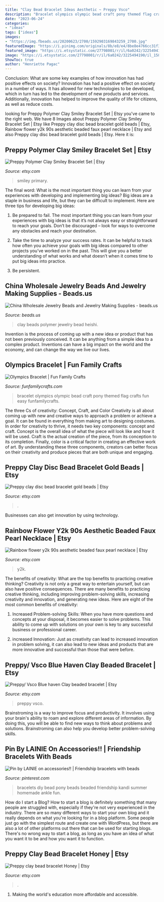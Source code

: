 ```yaml
---
title: "Clay Bead Bracelet Ideas Aesthetic ~ Preppy Vsco"
description: "Bracelet olympics olympic bead craft pony themed flag crafts fun easy funfamilycrafts"
date: "2023-06-24"
categories:
- "ideas"
tags: ["ideas"]
images:
- "https://img.fbeads.us/20200623/2700/1592903169843259_2700.jpg"
featuredImage: "https://i.pinimg.com/originals/8b/e8/e4/8be8e4766cc31f3dee3c3ca5ca869c47.jpg"
featured_image: "https://i.etsystatic.com/27798001/r/il/6a0242/3225494190/il_1588xN.3225494190_c6bd.jpg"
image: "https://i.etsystatic.com/27798001/r/il/6a0242/3225494190/il_1588xN.3225494190_c6bd.jpg"
ShowToc: true
author: "Henriette Pagac"
---
```



Conclusion: What are some key examples of how innovation has had positive effects on society?
Innovation has had a positive effect on society in a number of ways. It has allowed for new technologies to be developed, which in turn has led to the development of new products and services. Additionally, innovation has helped to improve the quality of life for citizens, as well as reduce costs.

	

		
looking for Preppy Polymer Clay Smiley Bracelet Set | Etsy you've came to the right web. We have 8 Images about Preppy Polymer Clay Smiley Bracelet Set | Etsy like Preppy clay disc bead bracelet gold beads | Etsy, Rainbow flower y2k 90s aesthetic beaded faux pearl necklace | Etsy and also Preppy clay disc bead bracelet gold beads | Etsy. Here it is:
		
    
## Preppy Polymer Clay Smiley Bracelet Set | Etsy

<img loading=lazy src="https://i.etsystatic.com/30348337/r/il/685351/3410569638/il_1140xN.3410569638_gd37.jpg" onerror="this.onerror=null;this.src='https://tse1.mm.bing.net/th?id=OIP.pkgBK3OqVae8WBiSMhqgMgHaNK&amp;pid=15.1';" alt="Preppy Polymer Clay Smiley Bracelet Set | Etsy">

_Source: etsy.com_

>smiley primary. 

	

The final word: What is the most important thing you can learn from your experiences with developing and implementing big ideas?
Big ideas are a staple in business and life, but they can be difficult to implement. Here are three tips for developing big ideas:
1. Be prepared to fail. The most important thing you can learn from your experiences with big ideas is that it’s not always easy or straightforward to reach your goals. Don’t be discouraged – look for ways to overcome any obstacles and reach your destination.

2. Take the time to analyze your success rates. It can be helpful to track how often you achieve your goals with big ideas compared to other projects you’ve worked on in the past. This will give you a better understanding of what works and what doesn’t when it comes time to put big ideas into practice.

3. Be persistent.

    
## China Wholesale Jewelry Beads And Jewelry Making Supplies - Beads.us

<img loading=lazy src="https://img.fbeads.us/20200623/2700/1592903169843259_2700.jpg" onerror="this.onerror=null;this.src='https://tse3.mm.bing.net/th?id=OIP.J46a6aL4ctovK53fe-XyLQHaHa&amp;pid=15.1';" alt="China Wholesale Jewelry Beads and Jewelry Making Supplies - beads.us">

_Source: beads.us_

>clay beads polymer jewelry bead heishi. 

	

Invention is the process of coming up with a new idea or product that has not been previously conceived. It can be anything from a simple idea to a complex product. Inventions can have a big impact on the world and the economy, and can change the way we live our lives.

    
## Olympics Bracelet | Fun Family Crafts

<img loading=lazy src="https://funfamilycrafts.com/wp-content/uploads/2016/04/olympics_bracelet.jpg" onerror="this.onerror=null;this.src='https://tse3.mm.bing.net/th?id=OIP.r4h6UUt75-5sXnVIe0lRFQHaFI&amp;pid=15.1';" alt="Olympics Bracelet | Fun Family Crafts">

_Source: funfamilycrafts.com_

>bracelet olympics olympic bead craft pony themed flag crafts fun easy funfamilycrafts. 

	

The three Cs of creativity: Concept, Craft, and Color
Creativity is all about coming up with new and creative ways to approach a problem or achieve a goal. It can be found in everything from making art to designing costumes. In order for creativity to thrive, it needs two key components: concept and craft. Concept is the overall idea of what the piece will look like and how it will be used. Craft is the actual creation of the piece, from its conception to its completion. Finally, color is a critical factor in creating an effective work of art. By understanding these three components, creators can better focus on their creativity and produce pieces that are both unique and engaging.

    
## Preppy Clay Disc Bead Bracelet Gold Beads | Etsy

<img loading=lazy src="https://i.etsystatic.com/31190689/r/il/fc7ffe/3277798699/il_1588xN.3277798699_rr4l.jpg" onerror="this.onerror=null;this.src='https://tse3.mm.bing.net/th?id=OIP.lYGizzSUnac3QR2v3q5ohwHaJ3&amp;pid=15.1';" alt="Preppy clay disc bead bracelet gold beads | Etsy">

_Source: etsy.com_

>. 

	

Businesses can also get innovation by using technology.

    
## Rainbow Flower Y2k 90s Aesthetic Beaded Faux Pearl Necklace | Etsy

<img loading=lazy src="https://i.etsystatic.com/26228838/r/il/46b682/3010266003/il_fullxfull.3010266003_fjst.jpg" onerror="this.onerror=null;this.src='https://tse3.mm.bing.net/th?id=OIP.XxXMhve6o5LVKakwTSqXowHaJ4&amp;pid=15.1';" alt="Rainbow flower y2k 90s aesthetic beaded faux pearl necklace | Etsy">

_Source: etsy.com_

>y2k. 

	

The benefits of creativity: What are the top benefits to practicing creative thinking?
Creativity is not only a great way to entertain yourself, but can also have positive consequences. There are many benefits to practicing creative thinking, including improving problem-solving skills, increasing creativity and innovation, and generating new ideas. Here are eight of the most common benefits of creativity:
1. Increased Problem-solving Skills: When you have more questions and concepts at your disposal, it becomes easier to solve problems. This ability to come up with solutions on your own is key to any successful business or professional career.

2. increased Innovation: Just as creativity can lead to increased innovation in problem solving, it can also lead to new ideas and products that are more innovative and successful than those that were before.

    
## Preppy/ Vsco Blue Haven Clay Beaded Bracelet | Etsy

<img loading=lazy src="https://i.etsystatic.com/27798001/r/il/6a0242/3225494190/il_1588xN.3225494190_c6bd.jpg" onerror="this.onerror=null;this.src='https://tse1.mm.bing.net/th?id=OIP.RTX6ngKahVCPjGuJ8mC9NQHaJ3&amp;pid=15.1';" alt="Preppy/ Vsco Blue haven Clay beaded bracelet | Etsy">

_Source: etsy.com_

>preppy vsco. 

	

Brainstroming is a way to improve focus and productivity. It involves using your brain's ability to roam and explore different areas of information. By doing this, you will be able to find new ways to think about problems and solutions. Brainstroming can also help you develop better problem-solving skills.

    
## Pin By LAINIE On Accessories!! | Friendship Bracelets With Beads

<img loading=lazy src="https://i.pinimg.com/originals/8b/e8/e4/8be8e4766cc31f3dee3c3ca5ca869c47.jpg" onerror="this.onerror=null;this.src='https://tse1.mm.bing.net/th?id=OIP.G-oJuS1jXpyOSE2eTbktLQHaK3&amp;pid=15.1';" alt="Pin by LAINIE on accessories!! | Friendship bracelets with beads">

_Source: pinterest.com_

>bracelets diy bead pony beads beaded friendship kandi summer homemade ankle fun. 

	

How do I start a Blog?
How to start a blog is definitely something that many people are struggled with, especially if they're not very experienced in the industry. There are so many different ways to start your own blog and it really depends on what you're looking for in a blog platform. Some people just go with the simplest route and create one with WordPress, but there are also a lot of other platforms out there that can be used for starting blogs. There's no wrong way to start a blog, as long as you have an idea of what you want it to be and how you want it to function.

    
## Preppy Clay Bead Bracelet Honey | Etsy

<img loading=lazy src="https://i.etsystatic.com/31494927/r/il/9009c2/3267189386/il_1140xN.3267189386_6wdk.jpg" onerror="this.onerror=null;this.src='https://tse2.mm.bing.net/th?id=OIP.5B__VHQvr38drFlUAncD9AHaJ4&amp;pid=15.1';" alt="Preppy clay bead bracelet Honey | Etsy">

_Source: etsy.com_

>. 

	

1. Making the world's education more affordable and accessible. 


